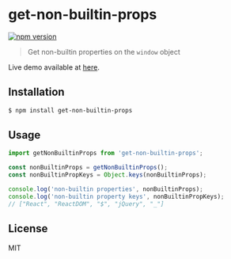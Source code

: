 # get-non-builtin-props

[![npm version](https://img.shields.io/npm/v/get-non-builtin-props.svg)](https://www.npmjs.com/package/get-non-builtin-props)

> Get non-builtin properties on the `window` object

Live demo available at [here](https://keqingrong.github.io/get-non-builtin-props/example/).

## Installation

```sh
$ npm install get-non-builtin-props
```

## Usage

```js
import getNonBuiltinProps from 'get-non-builtin-props';

const nonBuiltinProps = getNonBuiltinProps();
const nonBuiltinPropKeys = Object.keys(nonBuiltinProps);

console.log('non-builtin properties', nonBuiltinProps);
console.log('non-builtin property keys', nonBuiltinPropKeys);
// ["React", "ReactDOM", "$", "jQuery", "_"]
```

## License

MIT
